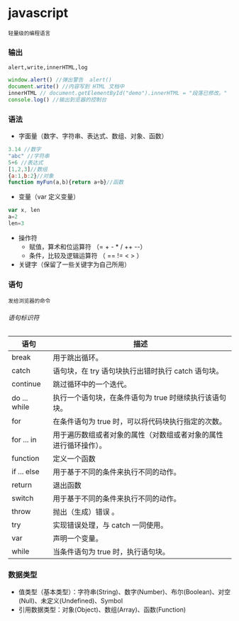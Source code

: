 # javascript
`轻量级的编程语言`

### 输出
`alert,write,innerHTML,log`
```js
window.alert() //弹出警告  alert()
document.write() //内容写到 HTML 文档中
innerHTML // document.getElementById("demo").innerHTML = "段落已修改。"
console.log() //输出到览器的控制台
```

### 语法
+ 字面量（数字、字符串、表达式、数组、对象、函数）
```js
3.14 //数字
"abc" //字符串
5+6 //表达式
[1,2,3]//数组
{a:1,b:2}//对象
function myFun(a,b){return a+b}//函数
```
+ 变量（var 定义变量）
```js
var x, len
a=2
len=3
```
+ 操作符
    + 赋值，算术和位运算符 （= + - * / ++ --）
    + 条件，比较及逻辑运算符 （ == != < > ）
+ 关键字（保留了一些关键字为自己所用）

### 语句
`发给浏览器的命令`
###### 语句标识符

| 语句 | 描述 |
| -------- | ----- |
| break | 用于跳出循环。 | 
| catch | 语句块，在 try 语句块执行出错时执行 catch 语句块。 |
| continue | 跳过循环中的一个迭代。 |
| do ... while | 执行一个语句块，在条件语句为 true 时继续执行该语句块。 |
| for | 在条件语句为 true 时，可以将代码块执行指定的次数。 |
| for ... in | 用于遍历数组或者对象的属性（对数组或者对象的属性进行循环操作）。 |
| function | 定义一个函数 |
| if ...  else | 用于基于不同的条件来执行不同的动作。 |
| return | 退出函数 |
| switch | 用于基于不同的条件来执行不同的动作。 |
| throw | 抛出（生成）错误 。 |
| try | 实现错误处理，与 catch 一同使用。 |
| var | 声明一个变量。 |
| while | 当条件语句为 true 时，执行语句块。 |

### 数据类型
+ 值类型（基本类型）：字符串(String)、数字(Number)、布尔(Boolean)、对空(Null)、未定义(Undefined)、Symbol
+ 引用数据类型：对象(Object)、数组(Array)、函数(Function)




